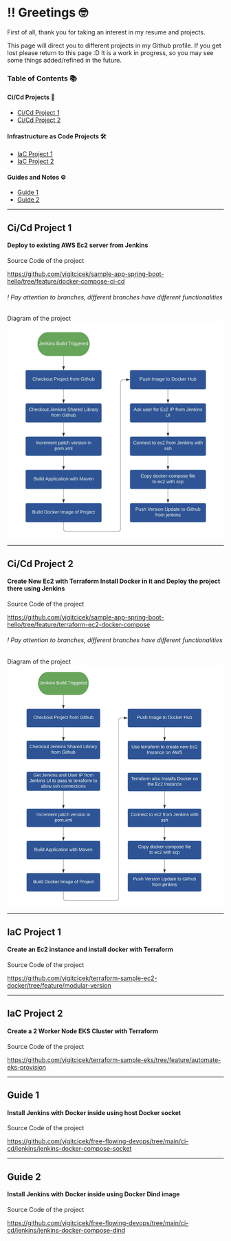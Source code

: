 # !! Greetings 🤓

First of all, thank you for taking an interest in my resume and projects.

This page will direct you to different projects in my Github profile. If you get lost please return to this page :D
It is a work in progress, so you may see some things added/refined in the future.

### Table of Contents 📚

#### Ci/Cd Projects 🚀
- [Ci/Cd Project 1](#cicd-project-1)
- [Ci/Cd Project 2](#cicd-project-2)

#### Infrastructure as Code Projects 🛠️
- [IaC Project 1](#iac-project-1)
- [IaC Project 2](#iac-project-2)

#### Guides and Notes ⚙️
- [Guide 1](#guide-1)
- [Guide 2](#guide-2)

---

## Ci/Cd Project 1 <a name="cicd-project-1"></a>
#### Deploy to existing AWS Ec2 server from Jenkins

Source Code of the project

https://github.com/yigitcicek/sample-app-spring-boot-hello/tree/feature/docker-compose-ci-cd

###### ! Pay attention to branches, different branches have different functionalities

Diagram of the project
![diagram1](ec2-docker-diagram.png)

---

## Ci/Cd Project 2 <a name="cicd-project-2"></a>
#### Create New Ec2 with Terraform Install Docker in it and Deploy the project there using Jenkins

Source Code of the project

https://github.com/yigitcicek/sample-app-spring-boot-hello/tree/feature/terraform-ec2-docker-compose

###### ! Pay attention to branches, different branches have different functionalities

Diagram of the project
![diagram2](terraform-ec2-docker.png)

---

## IaC Project 1 <a name="iac-project-1"></a>
#### Create an Ec2 instance and install docker with Terraform

Source Code of the project

https://github.com/yigitcicek/terraform-sample-ec2-docker/tree/feature/modular-version

---

## IaC Project 2 <a name="iac-project-2"></a>
#### Create a 2 Worker Node EKS Cluster with Terraform

Source Code of the project

https://github.com/yigitcicek/terraform-sample-eks/tree/feature/automate-eks-provision

---

## Guide 1 <a name="guide-1"></a>
#### Install Jenkins with Docker inside using host Docker socket

Source Code of the project

https://github.com/yigitcicek/free-flowing-devops/tree/main/ci-cd/jenkins/jenkins-docker-compose-socket

---

## Guide 2 <a name="guide-2"></a>
#### Install Jenkins with Docker inside using Docker Dind image

Source Code of the project

https://github.com/yigitcicek/free-flowing-devops/tree/main/ci-cd/jenkins/jenkins-docker-compose-dind
